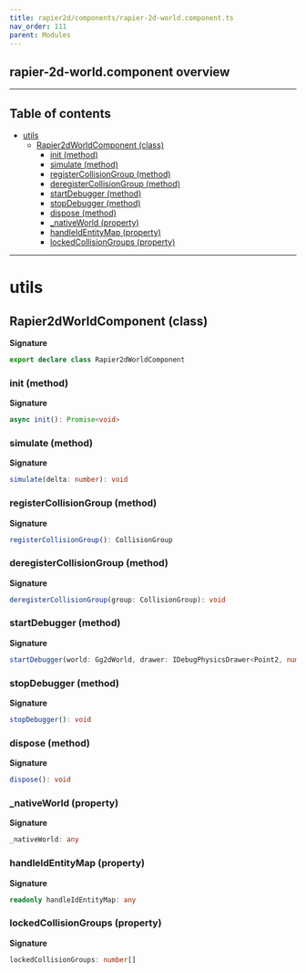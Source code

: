 ```yaml
---
title: rapier2d/components/rapier-2d-world.component.ts
nav_order: 111
parent: Modules
---
```


## rapier-2d-world.component overview

---

<h2 class="text-delta">Table of contents</h2>

- [utils](#utils)
  - [Rapier2dWorldComponent (class)](#rapier2dworldcomponent-class)
    - [init (method)](#init-method)
    - [simulate (method)](#simulate-method)
    - [registerCollisionGroup (method)](#registercollisiongroup-method)
    - [deregisterCollisionGroup (method)](#deregistercollisiongroup-method)
    - [startDebugger (method)](#startdebugger-method)
    - [stopDebugger (method)](#stopdebugger-method)
    - [dispose (method)](#dispose-method)
    - [\_nativeWorld (property)](#_nativeworld-property)
    - [handleIdEntityMap (property)](#handleidentitymap-property)
    - [lockedCollisionGroups (property)](#lockedcollisiongroups-property)

---

# utils

## Rapier2dWorldComponent (class)

**Signature**

```ts
export declare class Rapier2dWorldComponent
```

### init (method)

**Signature**

```ts
async init(): Promise<void>
```

### simulate (method)

**Signature**

```ts
simulate(delta: number): void
```

### registerCollisionGroup (method)

**Signature**

```ts
registerCollisionGroup(): CollisionGroup
```

### deregisterCollisionGroup (method)

**Signature**

```ts
deregisterCollisionGroup(group: CollisionGroup): void
```

### startDebugger (method)

**Signature**

```ts
startDebugger(world: Gg2dWorld, drawer: IDebugPhysicsDrawer<Point2, number>): void
```

### stopDebugger (method)

**Signature**

```ts
stopDebugger(): void
```

### dispose (method)

**Signature**

```ts
dispose(): void
```

### \_nativeWorld (property)

**Signature**

```ts
_nativeWorld: any
```

### handleIdEntityMap (property)

**Signature**

```ts
readonly handleIdEntityMap: any
```

### lockedCollisionGroups (property)

**Signature**

```ts
lockedCollisionGroups: number[]
```
